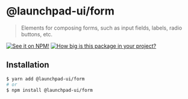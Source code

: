 # @launchpad-ui/form

> Elements for composing forms, such as input fields, labels, radio buttons, etc.

[![See it on NPM!](https://img.shields.io/npm/v/@launchpad-ui/form?style=for-the-badge)](https://www.npmjs.com/package/@launchpad-ui/form)
[![How big is this package in your project?](https://img.shields.io/bundlephobia/minzip/@launchpad-ui/form?style=for-the-badge)](https://bundlephobia.com/result?p=@launchpad-ui/form)

## Installation

```sh
$ yarn add @launchpad-ui/form
# or
$ npm install @launchpad-ui/form
```
